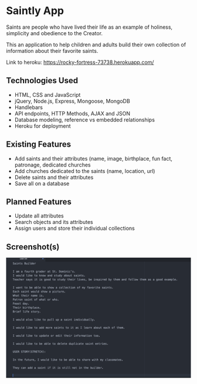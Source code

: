 # Saintly App

Saints are people who have lived their life as an example of holiness, simplicity and obedience to the Creator.

This an application to help children and adults build their own collection of information about their favorite saints.

Link to heroku: https://rocky-fortress-73738.herokuapp.com/

## Technologies Used

* HTML, CSS and JavaScript
* jQuery, Node.js, Express, Mongoose, MongoDB
* Handlebars
* API endpoints, HTTP Methods,  AJAX and JSON
* Database modeling, reference vs embedded relationships
* Heroku for deployment

## Existing Features

* Add saints and their attributes (name, image, birthplace, fun fact, patronage, dedicated churches
* Add churches dedicated to the saints (name, location, url)
* Delete saints and their attributes
* Save all on a database

## Planned Features

* Update all attributes
* Search objects and its attributes
* Assign users and store their individual collections

## Screenshot(s)

![picture alt](https://github.com/cloverharvest/saintly/blob/master/public/images/Screen%20Shot%202016-04-11%20at%202.24.25%20PM.png "User Story")
